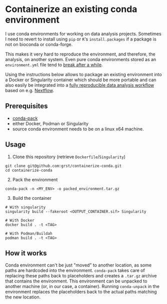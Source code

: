 # Containerize an existing conda environment

I use conda environments for working on data analysis projects. 
Sometimes I need to revert to install using `pip` or `R`'s 
`install.packages` if a package is not on bioconda or conda-forge. 

This makes it very hard to reproduce the environment, and therefore,
the analysis, on another system. Even pure conda environments stored
as an `environment.yml` file tend to [break after a
while](https://github.com/conda/conda/issues/9257). 

Using the instructions below allows to package an existing environment
into a Docker or Singularity container which should be more portable
and can also easily be integrated into a [fully reproducible
data analysis
workflow](https://grst.github.io/bioinformatics/2019/12/23/reportsrender.html)
based on e.g. [Nextflow](https://www.nextflow.io/). 

## Prerequisites

 * [conda-pack](https://conda.github.io/conda-pack/)
 * either Docker, Podman or Singularity
 * source conda environment needs to be on a linux x64 machine. 

## Usage

1. Clone this repository (retrieve `Dockerfile`/`Singularity`)

```
git clone git@github.com:grst/containerize-conda.git
cd containerize-conda
```

2. Pack the environment

```
conda-pack -n <MY_ENV> -o packed_environment.tar.gz
```

3. Build the container

```
# With singularity
singularity build --fakeroot <OUTPUT_CONTAINER.sif> Singularity

# With Docker
docker build . -t <TAG>

# With Podman/Buildah
podman build . -t <TAG>
```

## How it works
Conda environment can't be just "moved" to another location, as some paths are
hardcoded into the environment. `conda-pack` takes care of replacing these paths
back to placeholders and creates a `.tar.gz` archive that contains the
environment. This environment can be unpacked to another machine (or, in our
case, a container). Running `conda-unpack` in the environment replaces the 
placeholders back to the actual paths matching the new location. 

